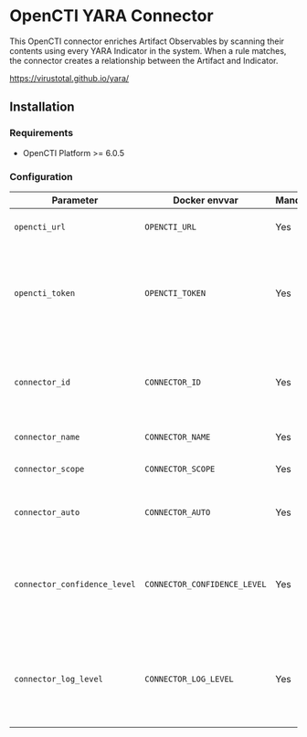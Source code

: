 # OpenCTI YARA Connector

This OpenCTI connector enriches Artifact Observables by scanning their
contents using every YARA Indicator in the system. When a rule matches, the
connector creates a relationship between the Artifact and Indicator.

<https://virustotal.github.io/yara/>

## Installation

### Requirements

- OpenCTI Platform >= 6.0.5

### Configuration

| Parameter                            | Docker envvar                       | Mandatory    | Description                                                                                                                                                |
| ------------------------------------ | ----------------------------------- | ------------ | ---------------------------------------------------------------------------------------------------------------------------------------------------------- |
| `opencti_url`                        | `OPENCTI_URL`                       | Yes          | The URL of the OpenCTI platform.                                                                                                                           |
| `opencti_token`                      | `OPENCTI_TOKEN`                     | Yes          | The default admin token configured in the OpenCTI platform parameters file.                                                                                |
| `connector_id`                       | `CONNECTOR_ID`                      | Yes          | A valid arbitrary `UUIDv4` that must be unique for this connector.                                                                                         |
| `connector_name`                     | `CONNECTOR_NAME`                    | Yes          | Set to "YARA"
| `connector_scope`                    | `CONNECTOR_SCOPE`                   | Yes          | Supported scope: Artifact
| `connector_auto`                    | `CONNECTOR_AUTO`                   | Yes          | Enable or disable auto-enrichment
| `connector_confidence_level`         | `CONNECTOR_CONFIDENCE_LEVEL`        | Yes          | The default confidence level for created relationships (a number between 1 and 100).                                                                             |
| `connector_log_level`                | `CONNECTOR_LOG_LEVEL`               | Yes          | The log level for this connector, could be `debug`, `info`, `warn` or `error` (less verbose).                                                              |
